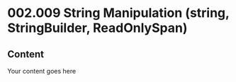 ﻿# 002.009 String Manipulation (string, StringBuilder, ReadOnlySpan<char>)

## Content
Your content goes here

